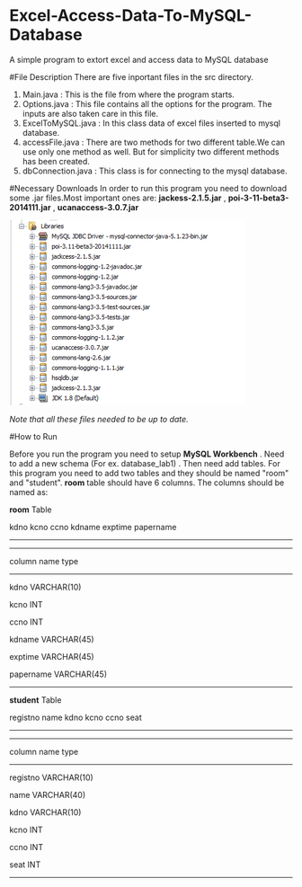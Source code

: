 # Excel-Access-Data-To-MySQL-Database
A simple program to extort excel and access data to MySQL database

#File Description
There are five inportant files in the src directory.

  1. Main.java : This is the file from where the program starts.
  2. Options.java : This file contains all the options for the program. The inputs are also taken care in this file.
  3. ExcelToMySQL.java : In this class data of excel files inserted to mysql database.
  4. accessFile.java : There are two methods for two different table.We can use only one method as well. But for simplicity two different      methods has been created.
  5. dbConnection.java : This class is for connecting to the mysql database.

#Necessary Downloads
In order to run this program you need to download some .jar files.Most important ones are: **jackess-2.1.5.jar** , **poi-3-11-beta3-2014111.jar** , **ucanaccess-3.0.7.jar**

![download_jar image](downloads.png "This files needed to download")


*Note that all these files needed to be up to date.*

#How to Run

Before you run the program you need to setup **MySQL Workbench** .
Need to add a new schema (For ex. database_lab1) . Then need add tables. For this program you need to add two tables and they should be named "room" and "student".
**room** table should have 6 columns.
The columns should be named as:

**room** Table

kdno  kcno  ccno  kdname  exptime  papername
----  ----  ----  ------  -------  ---------

----------- --------------------
column name   type
----------- --------------------
kdno        VARCHAR(10)

kcno        INT

ccno        INT

kdname      VARCHAR(45)

exptime     VARCHAR(45)

papername   VARCHAR(45)
--------  -----------------------

**student** Table

registno  name  kdno  kcno  ccno  seat
--------  ----  ----  ----  ----  -----

----------- --------------------
column name   type
----------- --------------------
registno    VARCHAR(10)

name        VARCHAR(40)

kdno        VARCHAR(10)

kcno        INT

ccno        INT

seat        INT
--------  -----------------------






